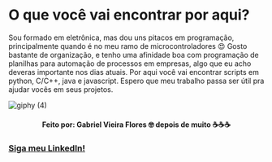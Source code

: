 # O que você vai encontrar por aqui?

Sou formado em eletrônica, mas dou uns pitacos em programação, principalmente quando é no meu ramo de microcontroladores 😍
Gosto bastante de organização, e tenho uma afinidade boa com programação de planilhas para automação de processos em empresas, algo que eu acho deveras importante nos dias atuais. 
Por aqui você vai encontrar scripts em python, C/C++, java e javascript. Espero que meu trabalho passa ser útil pra ajudar vocês em seus projetos. 

![giphy (4)](https://user-images.githubusercontent.com/48156370/82554625-b2e64580-9b3c-11ea-9b76-01cb83f5954b.gif)

<h4 align = "center">
Feito por: Gabriel Vieira Flores 🤓
depois de muito ☕☕☕
</h4>

### [Siga meu LinkedIn!](https://www.linkedin.com/in/gvieiraf/)
